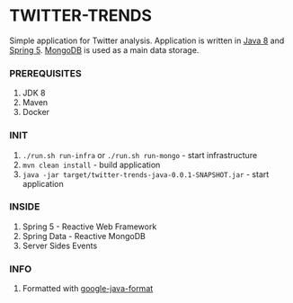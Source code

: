 
# TWITTER-TRENDS
Simple application for Twitter analysis. Application is written in [Java 8](https://www.java.com/) and [Spring 5](https://spring.io/). [MongoDB](https://www.mongodb.com/) is used as a main data storage.

### PREREQUISITES
1. JDK 8
2. Maven
3. Docker 

### INIT
1. `./run.sh run-infra` or `./run.sh run-mongo` - start infrastructure 
2. `mvn clean install` - build application 
3. `java -jar target/twitter-trends-java-0.0.1-SNAPSHOT.jar` - start application 

### INSIDE
1. Spring 5 - Reactive Web Framework
2. Spring Data - Reactive MongoDB
3. Server Sides Events

### INFO
1. Formatted with [google-java-format](https://github.com/google/google-java-format)
